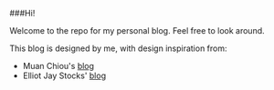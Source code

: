 ###Hi!

Welcome to the repo for my personal blog. Feel free to look around.

This blog is designed by me, with design inspiration from:

* Muan Chiou's [blog](http://muan.co)
* Elliot Jay Stocks' [blog](http://www.elliotjaystocks.com/)